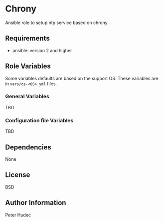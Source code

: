 # Chrony

Ansible role to setup ntp service  based on chrony

## Requirements

- ansible: version 2 and higher

## Role Variables

Some variables defaults are based on the support OS. These variables are in `vars/os-<OS>.yml` files.

### General Variables

TBD

### Configuration file Variables

TBD

## Dependencies

None

## License

BSD

## Author Information

Peter Hudec